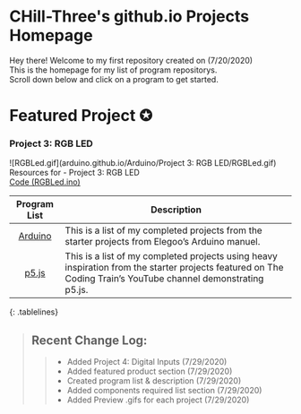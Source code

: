 <!-- Quick Notes -->
<!-- 1). To break lines: do two spaces after the line or do <br/> -->

<!-- Title -->
# CHill-Three's github.io Projects Homepage
Hey there! Welcome to my first repository created on (7/20/2020)<br/>
This is the homepage for my list of program repositorys.<br/>
Scroll down below and click on a program to get started.<br/>

<!-- Featured Project -->
# Featured Project ✪

### Project 3: RGB LED <a name="Project 3: RGB LED"></a>
![RGBLed.gif](arduino.github.io/Arduino/Project 3: RGB LED/RGBLed.gif)<br/>
Resources for - Project 3: RGB LED<br/>
[Code (RGBLed.ino)](https://github.com/CHill-Three/arduino.github.io/blob/master/Arduino/Project%203:%20RGB%20LED/RGBLed.ino)<br/>

<!-- Table of Contents (Programs & Descriptions) -->
<style>
.tablelines table, .tablelines td, .tablelines th {
        border: 2px solid black;
        }
</style>

| Program List | Description |
| :-: | --- |
| [Arduino](https://chill-three.github.io/arduino.github.io/) | This is a list of my completed projects from the starter projects from Elegoo’s Arduino manuel. |
| [p5.js](https://chill-three.github.io/p5.js.github.io/) | This is a list of my completed projects using heavy inspiration from the starter projects featured on The Coding Train’s YouTube channel demonstrating p5.js. |

{: .tablelines}
<!-- End of Table of Contents (Programs & Descriptions) -->

<!-- Change Log List -->
> ## Recent Change Log:
>
>> - Added Project 4: Digital Inputs (7/29/2020)
>> - Added featured product section (7/29/2020)
>> - Created program list & description (7/29/2020)
>> - Added components required list section (7/29/2020)
>> - Added Preview .gifs for each project (7/29/2020)
